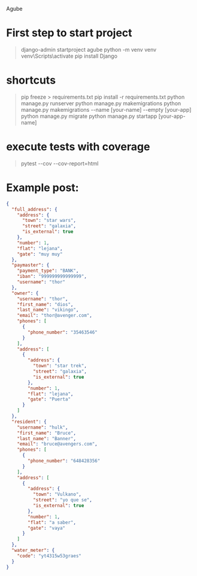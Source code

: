 Agube

# First step to start project

> django-admin startproject agube
> python -m venv venv
> venv\Scripts\activate
> pip install Django

# shortcuts

> pip freeze > requirements.txt
> pip install -r requirements.txt
> python manage.py runserver
> python manage.py makemigrations
> python manage.py makemigrations --name [your-name] --empty [your-app]
> python manage.py migrate
> python manage.py startapp [your-app-name]

# execute tests with coverage

> pytest --cov --cov-report=html

# Example post:
```json
{
  "full_address": {
    "address": {
      "town": "star wars",
      "street": "galaxia",
      "is_external": true
    },
    "number": 1,
    "flat": "lejana",
    "gate": "muy muy"
  },
  "paymaster": {
    "payment_type": "BANK",
    "iban": "999999999999999",
    "username": "thor"
  },
  "owner": {
    "username": "thor",
    "first_name": "dios",
    "last_name": "vikingo",
    "email": "thor@avenger.com",
    "phones": [
      {
        "phone_number": "35463546"
      }
    ],
    "address": [
      {
        "address": {
          "town": "star trek",
          "street": "galaxia",
          "is_external": true
        },
        "number": 1,
        "flat": "lejana",
        "gate": "Puerta"
      }
    ]
  },
  "resident": {
    "username": "hulk",
    "first_name": "Bruce",
    "last_name": "Banner",
    "email": "bruce@avengers.com",
    "phones": [
      {
        "phone_number": "648428356"
      }
    ],
    "address": [
      {
        "address": {
          "town": "Vulkano",
          "street": "yo que se",
          "is_external": true
        },
        "number": 1,
        "flat": "a saber",
        "gate": "vaya"
      }
    ]
  },
  "water_meter": {
    "code": "yt4315w53graes"
  }
}
```